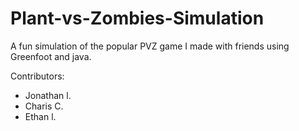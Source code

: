 # Plant-vs-Zombies-Simulation
A fun simulation of the popular PVZ game I made with friends using Greenfoot and java.

Contributors:
- Jonathan l.
- Charis C.
- Ethan l.
